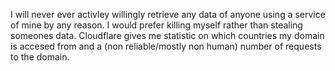 I will never ever activley willingly retrieve any data of anyone using a service of mine by any reason. I would prefer killing myself rather than stealing someones data. Cloudflare gives me statistic on which countries my domain is accesed from and a (non reliable/mostly non human) number of requests to the domain. 